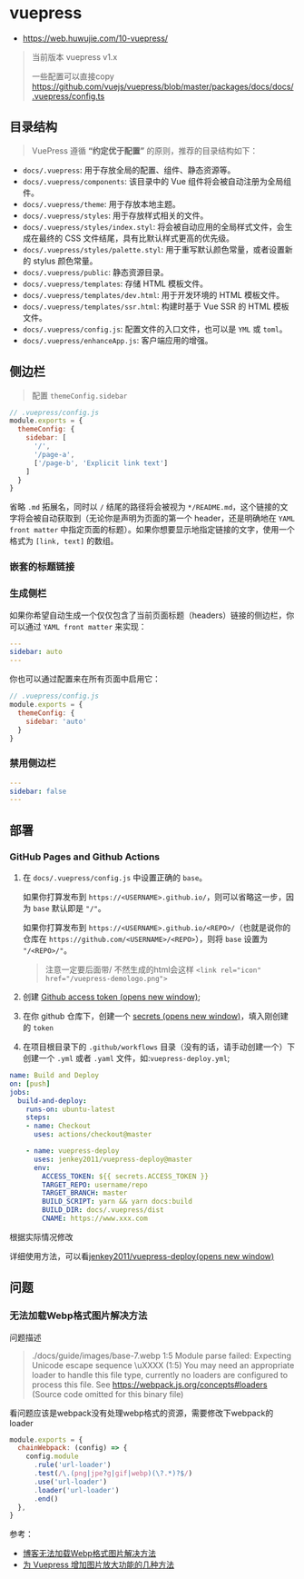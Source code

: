 # vuepress

- https://web.huwujie.com/10-vuepress/

> 当前版本 vuepress v1.x
>
> 一些配置可以直接copy https://github.com/vuejs/vuepress/blob/master/packages/docs/docs/.vuepress/config.ts

## 目录结构

> VuePress 遵循 **“约定优于配置”** 的原则，推荐的目录结构如下：

- `docs/.vuepress`: 用于存放全局的配置、组件、静态资源等。
- `docs/.vuepress/components`: 该目录中的 Vue 组件将会被自动注册为全局组件。
- `docs/.vuepress/theme`: 用于存放本地主题。
- `docs/.vuepress/styles`: 用于存放样式相关的文件。
- `docs/.vuepress/styles/index.styl`: 将会被自动应用的全局样式文件，会生成在最终的 CSS 文件结尾，具有比默认样式更高的优先级。
- `docs/.vuepress/styles/palette.styl`: 用于重写默认颜色常量，或者设置新的 stylus 颜色常量。
- `docs/.vuepress/public`: 静态资源目录。
- `docs/.vuepress/templates`: 存储 HTML 模板文件。
- `docs/.vuepress/templates/dev.html`: 用于开发环境的 HTML 模板文件。
- `docs/.vuepress/templates/ssr.html`: 构建时基于 Vue SSR 的 HTML 模板文件。
- `docs/.vuepress/config.js`: 配置文件的入口文件，也可以是 `YML` 或 `toml`。
- `docs/.vuepress/enhanceApp.js`: 客户端应用的增强。





## 侧边栏

> 配置 `themeConfig.sidebar`

```js
// .vuepress/config.js
module.exports = {
  themeConfig: {
    sidebar: [
      '/',
      '/page-a',
      ['/page-b', 'Explicit link text']
    ]
  }
}
```

省略 `.md` 拓展名，同时以 `/` 结尾的路径将会被视为 `*/README.md`，这个链接的文字将会被自动获取到（无论你是声明为页面的第一个 header，还是明确地在 `YAML front matter` 中指定页面的标题）。如果你想要显示地指定链接的文字，使用一个格式为 `[link, text]` 的数组。

### 嵌套的标题链接

### 生成侧栏

如果你希望自动生成一个仅仅包含了当前页面标题（headers）链接的侧边栏，你可以通过 `YAML front matter` 来实现：

```yaml
---
sidebar: auto
---
```

你也可以通过配置来在所有页面中启用它：

```js
// .vuepress/config.js
module.exports = {
  themeConfig: {
    sidebar: 'auto'
  }
}
```

### 禁用侧边栏

```yaml
---
sidebar: false
---
```

## 部署

### GitHub Pages and Github Actions

1. 在 `docs/.vuepress/config.js` 中设置正确的 `base`。

   如果你打算发布到 `https://<USERNAME>.github.io/`，则可以省略这一步，因为 `base` 默认即是 `"/"`。

   如果你打算发布到 `https://<USERNAME>.github.io/<REPO>/`（也就是说你的仓库在 `https://github.com/<USERNAME>/<REPO>`），则将 `base` 设置为 `"/<REPO>/"`。

   > 注意一定要后面带/ 不然生成的html会这样 `<link rel="icon" href="/vuepress-demologo.png">`

2. 创建 [Github access token (opens new window)](https://docs.github.com/en/authentication/keeping-your-account-and-data-secure/creating-a-personal-access-token);

3. 在你 github 仓库下，创建一个 [secrets (opens new window)](https://docs.github.com/en/actions/security-guides/encrypted-secrets)，填入刚创建的 `token`

4. 在项目根目录下的 `.github/workflows` 目录（没有的话，请手动创建一个）下创建一个 `.yml` 或者 `.yaml` 文件，如:`vuepress-deploy.yml`;

```yml
name: Build and Deploy
on: [push]
jobs:
  build-and-deploy:
    runs-on: ubuntu-latest
    steps:
    - name: Checkout
      uses: actions/checkout@master

    - name: vuepress-deploy
      uses: jenkey2011/vuepress-deploy@master
      env:
        ACCESS_TOKEN: ${{ secrets.ACCESS_TOKEN }}
        TARGET_REPO: username/repo
        TARGET_BRANCH: master
        BUILD_SCRIPT: yarn && yarn docs:build
        BUILD_DIR: docs/.vuepress/dist
        CNAME: https://www.xxx.com
```

根据实际情况修改

详细使用方法，可以看[jenkey2011/vuepress-deploy(opens new window)](https://github.com/jenkey2011/vuepress-deploy/)

## 问题

### 无法加载Webp格式图片解决方法

问题描述

> ./docs/guide/images/base-7.webp 1:5
> Module parse failed: Expecting Unicode escape sequence \uXXXX (1:5)
> You may need an appropriate loader to handle this file type, currently no loaders are configured to process this file. See https://webpack.js.org/concepts#loaders
> (Source code omitted for this binary file)

看问题应该是webpack没有处理webp格式的资源，需要修改下webpack的loader

```js
module.exports = {
  chainWebpack: (config) => {
    config.module
      .rule('url-loader')
      .test(/\.(png|jpe?g|gif|webp)(\?.*)?$/)
      .use('url-loader')
      .loader('url-loader')
      .end()
  },
}
```

参考：

- [博客无法加载Webp格式图片解决方法](https://www.meowpass.com/pages/5f4328/)
- [为 Vuepress 增加图片放大功能的几种方法](https://logi.im/front-end/ways-to-add-image-zoom-feature-for-vuepress.html)

